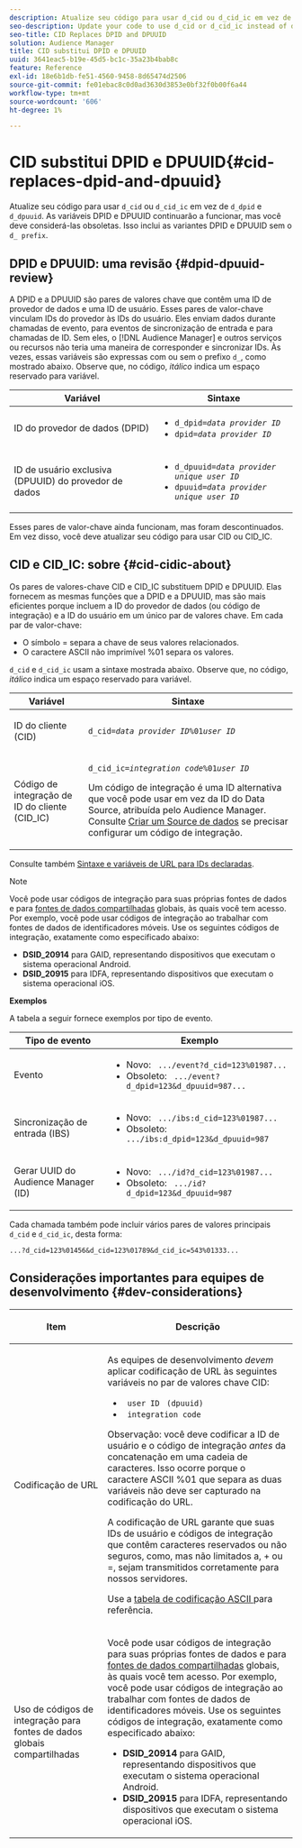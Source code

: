 ```yaml
---
description: Atualize seu código para usar d_cid ou d_cid_ic em vez de d_dpid e d_dpuuid. As variáveis DPID e DPUUID continuarão a funcionar, mas você deve considerá-las obsoletas. Isso inclui as variantes DPID e DPUUID sem o prefixo d_.
seo-description: Update your code to use d_cid or d_cid_ic instead of d_dpid and d_dpuuid. The DPID and DPUUID variables will continue to work, but you should consider them deprecated. This includes DPID and DPUUID variants without the d_ prefix.
seo-title: CID Replaces DPID and DPUUID
solution: Audience Manager
title: CID substitui DPID e DPUUID
uuid: 3641eac5-b19e-45d5-bc1c-35a23b4bab8c
feature: Reference
exl-id: 18e6b1db-fe51-4560-9458-8d65474d2506
source-git-commit: fe01ebac8c0d0ad3630d3853e0bf32f0b00f6a44
workflow-type: tm+mt
source-wordcount: '606'
ht-degree: 1%

---
```


# CID substitui DPID e DPUUID{#cid-replaces-dpid-and-dpuuid}

Atualize seu código para usar `d_cid` ou `d_cid_ic` em vez de `d_dpid` e `d_dpuuid`. As variáveis DPID e DPUUID continuarão a funcionar, mas você deve considerá-las obsoletas. Isso inclui as variantes DPID e DPUUID sem o `d_ prefix`.

## DPID e DPUUID: uma revisão {#dpid-dpuuid-review}

A DPID e a DPUUID são pares de valores chave que contêm uma ID de provedor de dados e uma ID de usuário. Esses pares de valor-chave vinculam IDs do provedor às IDs do usuário. Eles enviam dados durante chamadas de evento, para eventos de sincronização de entrada e para chamadas de ID. Sem eles, o [!DNL Audience Manager] e outros serviços ou recursos não teria uma maneira de corresponder e sincronizar IDs. Às vezes, essas variáveis são expressas com ou sem o prefixo `d_`, como mostrado abaixo. Observe que, no código, *itálico* indica um espaço reservado para variável.

<table id="table_932B4416AE1E44E4A1E98D779D3B1ED5"> 
 <thead> 
  <tr> 
   <th colname="col1" class="entry"> Variável </th> 
   <th colname="col2" class="entry"> Sintaxe </th> 
  </tr> 
 </thead>
 <tbody> 
  <tr> 
   <td colname="col1"> <p>ID do provedor de dados (DPID) </p> </td> 
   <td colname="col2"> 
    <ul id="ul_0567D39DCE784C20A81EC0845C7B1C6B"> 
     <li id="li_DDD8C18266314987A7C802918F4892A8"> <code>d_dpid=<i>data provider ID</i></code> </li> 
     <li id="li_80185558932E416698ABD71158303EA8"> <code>dpid=<i>data provider ID</i></code> </li> 
    </ul> </td> 
  </tr> 
  <tr> 
   <td colname="col1"> <p>ID de usuário exclusiva (DPUUID) do provedor de dados </p> </td> 
   <td colname="col2"> 
    <ul id="ul_EA7F769523B142CE8FF5886E5CDFF2D9"> 
     <li id="li_C984E2FF0A83495880BB87C610FA3F79"> <code>d_dpuuid=<i>data provider unique user ID</i></code> </li> 
     <li id="li_DCFFAC995DCC49F489ACEFD97A06F877"> <code>dpuuid=<i>data provider unique user ID</i></code> </li> 
    </ul> </td> 
  </tr> 
 </tbody> 
</table>

Esses pares de valor-chave ainda funcionam, mas foram descontinuados. Em vez disso, você deve atualizar seu código para usar CID ou CID_IC.

## CID e CID_IC: sobre {#cid-cidic-about}

Os pares de valores-chave CID e CID_IC substituem DPID e DPUUID. Elas fornecem as mesmas funções que a DPID e a DPUUID, mas são mais eficientes porque incluem a ID do provedor de dados (ou código de integração) e a ID do usuário em um único par de valores chave. Em cada par de valor-chave:

* O símbolo = separa a chave de seus valores relacionados.
* O caractere ASCII não imprimível %01 separa os valores.

`d_cid` e `d_cid_ic` usam a sintaxe mostrada abaixo. Observe que, no código, *itálico* indica um espaço reservado para variável.

<table id="table_0C8A4F8FDBC84416B4EB476F67BCFA8E"> 
 <thead> 
  <tr> 
   <th colname="col1" class="entry"> Variável </th> 
   <th colname="col2" class="entry"> Sintaxe </th> 
  </tr> 
 </thead>
 <tbody> 
  <tr> 
   <td colname="col1"> <p>ID do cliente (CID) </p> </td> 
   <td colname="col2"> <p> <code>d_cid=<i>data provider ID</i>%01<i>user ID</i></code> </p> </td> 
  </tr> 
  <tr> 
   <td colname="col1"> <p>Código de integração de ID do cliente (CID_IC) </p> </td> 
   <td colname="col2"> <p> <code>d_cid_ic=<i>integration code</i>%01<i>user ID</i></code> </p> <p> Um código de integração <span class="term"> </span> é uma ID alternativa que você pode usar em vez da ID do Data Source, atribuída pelo <span class="keyword"> Audience Manager</span>. Consulte <a href="../features/manage-datasources.md#create-data-source"> Criar um Source de dados</a> se precisar configurar um código de integração. </p> </td> 
  </tr> 
 </tbody> 
</table>

Consulte também [Sintaxe e variáveis de URL para IDs declaradas](../features/declared-ids.md#variables-and-syntax).

>[!NOTE]
>
>Você pode usar códigos de integração para suas próprias fontes de dados e para [fontes de dados compartilhadas](../features/datasources-list-and-settings.md#settings-menu-options) globais, às quais você tem acesso. Por exemplo, você pode usar códigos de integração ao trabalhar com fontes de dados de identificadores móveis. Use os seguintes códigos de integração, exatamente como especificado abaixo:

* **DSID_20914** para GAID, representando dispositivos que executam o sistema operacional Android.
* **DSID_20915** para IDFA, representando dispositivos que executam o sistema operacional iOS.

**Exemplos**

A tabela a seguir fornece exemplos por tipo de evento.

<table id="table_097A58CCD6E64C4DB0652271A4F31AE8"> 
 <thead> 
  <tr> 
   <th colname="col1" class="entry"> Tipo de evento </th> 
   <th colname="col2" class="entry"> Exemplo </th> 
  </tr>
 </thead>
 <tbody> 
  <tr> 
   <td colname="col1"> <p>Evento </p> </td> 
   <td colname="col2"> 
    <ul id="ul_6EAB4188C6954512A28D1A8328794BCB"> 
     <li id="li_344AAEF1622343489E2AD6E2929CEA98">Novo: <code> .../event?d_cid=123%01987...</code> </li> 
     <li id="li_B673C1BA5AD24C46AB8F8232EF89CE89">Obsoleto: <code> .../event?d_dpid=123&amp;d_dpuuid=987...</code> </li> 
    </ul> </td> 
  </tr> 
  <tr> 
   <td colname="col1"> <p>Sincronização de entrada (IBS) </p> </td> 
   <td colname="col2"> 
    <ul id="ul_78270745CBC2469B8CA9EDB7032B8F92"> 
     <li id="li_8C4620A04504442185F013F74E6B0647">Novo: <code> .../ibs:d_cid=123%01987...</code> </li> 
     <li id="li_2A8F761C76334C1BB097CF1A9D7E8429">Obsoleto: <code> .../ibs:d_dpid=123&amp;d_dpuuid=987</code> </li> 
    </ul> </td> 
  </tr> 
  <tr> 
   <td colname="col1"> <p>Gerar UUID do Audience Manager (ID) </p> </td> 
   <td colname="col2"> 
    <ul id="ul_EAA764DCFF7244F69ABF67ACEE13E579"> 
     <li id="li_18467A531FAF454A881CBD157BBFD6D2">Novo: <code> .../id?d_cid=123%01987...</code> </li> 
     <li id="li_433C33F7BC284362AC7CC3C9DC0BF471">Obsoleto: <code> .../id?d_dpid=123&amp;d_dpuuid=987</code> </li> 
    </ul> </td> 
  </tr> 
 </tbody> 
</table>

Cada chamada também pode incluir vários pares de valores principais `d_cid` e `d_cid_ic`, desta forma:

```
...?d_cid=123%01456&d_cid=123%01789&d_cid_ic=543%01333...
```

## Considerações importantes para equipes de desenvolvimento {#dev-considerations}

<table id="table_5DD068FAE68A42CDB49B6C064706802A"> 
 <thead> 
  <tr> 
   <th colname="col1" class="entry"> <p>Item </p> </th> 
   <th colname="col2" class="entry"> <p>Descrição </p> </th> 
  </tr>
 </thead>
 <tbody> 
  <tr> 
   <td colname="col1"> <p>Codificação de URL </p> </td> 
   <td colname="col2"> <p>As equipes de desenvolvimento <i>devem</i> aplicar codificação de URL às seguintes variáveis no par de valores chave CID: </p> <p> 
     <ul id="ul_66DCB63C60914057B2BE21F49D9A36CA"> 
      <li id="li_6D82B4DB40BB4BB0B8FAF5841577FAAC"><code> user ID</code> <code> (dpuuid)</code> </li> 
      <li id="li_D2F94B07B0D84B09A5CDFA48518DDD62"><code> integration code</code> </li> 
     </ul> </p> <p> <p>Observação: você deve codificar a ID de usuário e o código de integração <i>antes</i> da concatenação em uma cadeia de caracteres. Isso ocorre porque o caractere ASCII %01 que separa as duas variáveis não deve ser capturado na codificação do URL. </p> </p> <p>A codificação de URL garante que suas IDs de usuário e códigos de integração que contêm caracteres reservados ou não seguros, como, mas não limitados a, + ou =, sejam transmitidos corretamente para nossos servidores. </p> <p>Use a <a href="https://www.w3schools.com/tags/ref_urlencode.asp" format="https" scope="external"> tabela de codificação ASCII </a> para referência. </p> </td> 
  </tr> 
  <tr> 
   <td colname="col1"> <p>Uso de códigos de integração para fontes de dados globais compartilhadas </p> </td> 
   <td colname="col2"> <p>Você pode usar códigos de integração para suas próprias fontes de dados e para <a href="../features/datasources-list-and-settings.md#settings-menu-options"> fontes de dados compartilhadas</a> globais, às quais você tem acesso. Por exemplo, você pode usar códigos de integração ao trabalhar com fontes de dados de identificadores móveis. Use os seguintes códigos de integração, exatamente como especificado abaixo: </p> <p> 
     <ul id="ul_B306EE96A3BD4CE982E113D5E23826CF"> 
      <li id="li_3340C7AFA9AB4105A2CCF3E476EC7552"> <b>DSID_20914</b> para GAID, representando dispositivos que executam o sistema operacional Android. </li> 
      <li id="li_779D9F08021043FCB233A0ABF5160C76"> <b>DSID_20915</b> para IDFA, representando dispositivos que executam o sistema operacional iOS. </li> 
     </ul> </p> </td> 
  </tr> 
 </tbody> 
</table>
